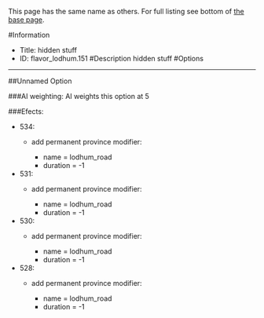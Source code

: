 This page has the same name as others. For full listing see bottom of [the base page](hidden_stuff2.md).

#Information
 - Title: hidden stuff
 - ID: flavor_lodhum.151
#Description
hidden stuff
#Options

___
##Unnamed Option

###AI weighting:
AI weights this option at 5


###Efects:<ul><li>534:</li><ul><li>add permanent province modifier:</li><ul><li>name = lodhum_road</li><li>duration = -1</li></ul></ul><li>531:</li><ul><li>add permanent province modifier:</li><ul><li>name = lodhum_road</li><li>duration = -1</li></ul></ul><li>530:</li><ul><li>add permanent province modifier:</li><ul><li>name = lodhum_road</li><li>duration = -1</li></ul></ul><li>528:</li><ul><li>add permanent province modifier:</li><ul><li>name = lodhum_road</li><li>duration = -1</li></ul></ul></ul>
